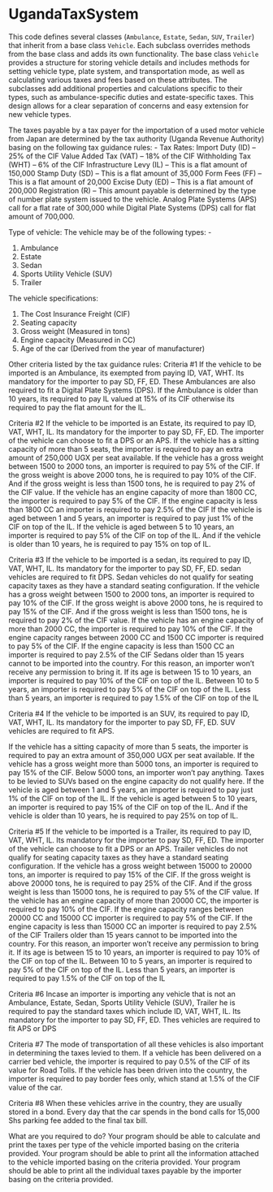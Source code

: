 # UgandaTaxSystem
This code defines several classes (`Ambulance`, `Estate`, `Sedan`, `SUV`, `Trailer`) that inherit from a base class `Vehicle`. Each subclass overrides methods from the base class and adds its own functionality. The base class `Vehicle` provides a structure for storing vehicle details and includes methods for setting vehicle type, plate system, and transportation mode, as well as calculating various taxes and fees based on these attributes. The subclasses add additional properties and calculations specific to their types, such as ambulance-specific duties and estate-specific taxes. This design allows for a clear separation of concerns and easy extension for new vehicle types.

The taxes payable by a tax payer for the importation of a used motor vehicle from Japan are determined by the tax authority (Uganda Revenue Authority) basing on the following tax guidance rules: -
Tax Rates:
Import Duty (ID) – 25% of the CIF
Value Added Tax (VAT) – 18% of the CIF
Withholding Tax (WHT) – 6% of the CIF
Infrastructure Levy (IL) – This is a flat amount of 150,000
Stamp Duty (SD) – This is a flat amount of 35,000
Form Fees (FF) – This is a flat amount of 20,000
Excise Duty (ED) – This is a flat amount of 200,000
Registration (R) – This amount payable is determined by the type of number plate system issued to the vehicle. Analog Plate Systems (APS) call for a flat rate of 300,000 while Digital Plate Systems (DPS) call for flat amount of 700,000.

Type of vehicle:
The vehicle may be of the following types: -
1.	Ambulance
2.	Estate
3.	Sedan
4.	Sports Utility Vehicle (SUV)
5.	Trailer

The vehicle specifications: 
1.	The Cost Insurance Freight (CIF)
2.	Seating capacity
3.	Gross weight (Measured in tons)
4.	Engine capacity (Measured in CC)
5.	Age of the car (Derived from the year of manufacturer)

Other criteria listed by the tax guidance rules:
Criteria #1
If the vehicle to be imported is an Ambulance, its exempted from paying ID, VAT, WHT. Its mandatory for the importer to pay SD, FF, ED. These Ambulances are also required to fit a Digital Plate Systems (DPS). If the Ambulance is older than 10 years, its required to pay IL valued at 15% of its CIF otherwise its required to pay the flat amount for the IL.

Criteria #2
If the vehicle to be imported is an Estate, its required to pay ID, VAT, WHT, IL. Its mandatory for the importer to pay SD, FF, ED. The importer of the vehicle can choose to fit a DPS or an APS. 
If the vehicle has a sitting capacity of more than 5 seats, the importer is required to pay an extra amount of 250,000 UGX per seat available. If the vehicle has a gross weight between 1500 to 2000 tons, an importer is required to pay 5% of the CIF. 
If the gross weight is above 2000 tons, he is required to pay 10% of the CIF. And if the gross weight is less than 1500 tons, he is required to pay 2% of the CIF value.
If the vehicle has an engine capacity of more than 1800 CC, the importer is required to pay 5% of the CIF. If the engine capacity is less than 1800 CC an importer is required to pay 2.5% of the CIF
If the vehicle is aged between 1 and 5 years, an importer is required to pay just 1% of the CIF on top of the IL. If the vehicle is aged between 5 to 10 years, an importer is required to pay 5% of the CIF on top of the IL. And if the vehicle is older than 10 years, he is required to pay 15% on top of IL.

Criteria #3
If the vehicle to be imported is a sedan, its required to pay ID, VAT, WHT, IL. Its mandatory for the importer to pay SD, FF, ED. sedan vehicles are required to fit DPS. 
Sedan vehicles do not qualify for seating capacity taxes as they have a standard seating configuration. If the vehicle has a gross weight between 1500 to 2000 tons, an importer is required to pay 10% of the CIF.
If the gross weight is above 2000 tons, he is required to pay 15% of the CIF. And if the gross weight is less than 1500 tons, he is required to pay 2% of the CIF value.
If the vehicle has an engine capacity of more than 2000 CC, the importer is required to pay 10% of the CIF. If the engine capacity ranges between 2000 CC and 1500 CC importer is required to pay 5% of the CIF. If the engine capacity is less than 1500 CC an importer is required to pay 2.5% of the CIF
Sedans older than 15 years cannot to be imported into the country. For this reason, an importer won’t receive any permission to bring it. If its age is between 15 to 10 years, an importer is required to pay 10% of the CIF on top of the IL. Between 10 to 5 years, an importer is required to pay 5% of the CIF on top of the IL. Less than 5 years, an importer is required to pay 1.5% of the CIF on top of the IL

Criteria #4
If the vehicle to be imported is an SUV, its required to pay ID, VAT, WHT, IL. Its mandatory for the importer to pay SD, FF, ED. SUV vehicles are required to fit APS. 

If the vehicle has a sitting capacity of more than 5 seats, the importer is required to pay an extra amount of 350,000 UGX per seat available. If the vehicle has a gross weight more than 5000 tons, an importer is required to pay 15% of the CIF. Below 5000 tons, an importer won’t pay anything.
Taxes to be levied to SUVs based on the engine capacity do not qualify here.
If the vehicle is aged between 1 and 5 years, an importer is required to pay just 1% of the CIF on top of the IL. If the vehicle is aged between 5 to 10 years, an importer is required to pay 15% of the CIF on top of the IL. And if the vehicle is older than 10 years, he is required to pay 25% on top of IL.

Criteria #5
If the vehicle to be imported is a Trailer, its required to pay ID, VAT, WHT, IL. Its mandatory for the importer to pay SD, FF, ED. The importer of the vehicle can choose to fit a DPS or an APS. 
Trailer vehicles do not qualify for seating capacity taxes as they have a standard seating configuration. If the vehicle has a gross weight between 15000 to 20000 tons, an importer is required to pay 15% of the CIF.
If the gross weight is above 20000 tons, he is required to pay 25% of the CIF. And if the gross weight is less than 15000 tons, he is required to pay 5% of the CIF value.
If the vehicle has an engine capacity of more than 20000 CC, the importer is required to pay 10% of the CIF. If the engine capacity ranges between 20000 CC and 15000 CC importer is required to pay 5% of the CIF. If the engine capacity is less than 15000 CC an importer is required to pay 2.5% of the CIF
Trailers older than 15 years cannot to be imported into the country. For this reason, an importer won’t receive any permission to bring it. If its age is between 15 to 10 years, an importer is required to pay 10% of the CIF on top of the IL. Between 10 to 5 years, an importer is required to pay 5% of the CIF on top of the IL. Less than 5 years, an importer is required to pay 1.5% of the CIF on top of the IL

Criteria #6
Incase an importer is importing any vehicle that is not an Ambulance, Estate, Sedan, Sports Utility Vehicle (SUV), Trailer he is required to pay the standard taxes which include ID, VAT, WHT, IL. Its mandatory for the importer to pay SD, FF, ED. Thes vehicles are required to fit APS or DPS

Criteria #7
The mode of transportation of all these vehicles is also important in determining the taxes levied to them. If a vehicle has been delivered on a carrier bed vehicle, the importer is required to pay 0.5% of the CIF of its value for Road Tolls.
If the vehicle has been driven into the country, the importer is required to pay border fees only, which stand at 1.5% of the CIF value of the car.

Criteria #8
When these vehicles arrive in the country, they are usually stored in a bond. Every day that the car spends in the bond calls for 15,000 Shs parking fee added to the final tax bill.

What are you required to do?
Your program should be able to calculate and print the taxes per type of the vehicle imported basing on the criteria provided.
Your program should be able to print all the information attached to the vehicle imported basing on the criteria provided.
Your program should be able to print all the individual taxes payable by the importer basing on the criteria provided.











 



